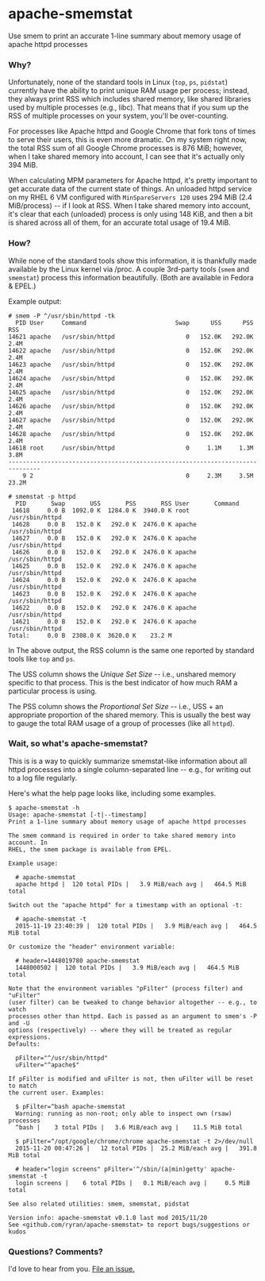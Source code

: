 # apache-smemstat
Use smem to print an accurate 1-line summary about memory usage of apache httpd processes

### Why?
Unfortunately, none of the standard tools in Linux (`top`, `ps`, `pidstat`) currently have the ability to print unique RAM usage per process; instead, they always print RSS which includes shared memory, like shared libraries used by multiple processes (e.g., libc). That means that if you sum up the RSS of multiple processes on your system, you'll be over-counting.  

For processes like Apache httpd and Google Chrome that fork tons of times to serve their users, this is even more dramatic. On my system right now, the total RSS sum of all Google Chrome processes is 876 MiB; however, when I take shared memory into account, I can see that it's actually only 394 MiB.

When calculating MPM parameters for Apache httpd, it's pretty important to get accurate data of the current state of things. An unloaded httpd service on my RHEL 6 VM configured with `MinSpareServers 120` uses 294 MiB (2.4 MiB/process) -- if I look at RSS. When I take shared memory into account, it's clear that each (unloaded) process is only using 148 KiB, and then a bit is shared across all of them, for an accurate total usage of 19.4 MiB.

### How?
While none of the standard tools show this information, it is thankfully made available by the Linux kernel via /proc. A couple 3rd-party tools (`smem` and `smemstat`) process this information beautifully. (Both are available in Fedora & EPEL.)

Example output:

```
# smem -P ^/usr/sbin/httpd -tk
  PID User     Command                         Swap      USS      PSS      RSS 
14621 apache   /usr/sbin/httpd                    0   152.0K   292.0K     2.4M 
14622 apache   /usr/sbin/httpd                    0   152.0K   292.0K     2.4M 
14623 apache   /usr/sbin/httpd                    0   152.0K   292.0K     2.4M 
14624 apache   /usr/sbin/httpd                    0   152.0K   292.0K     2.4M 
14625 apache   /usr/sbin/httpd                    0   152.0K   292.0K     2.4M 
14626 apache   /usr/sbin/httpd                    0   152.0K   292.0K     2.4M 
14627 apache   /usr/sbin/httpd                    0   152.0K   292.0K     2.4M 
14628 apache   /usr/sbin/httpd                    0   152.0K   292.0K     2.4M 
14618 root     /usr/sbin/httpd                    0     1.1M     1.3M     3.8M 
-------------------------------------------------------------------------------
    9 2                                           0     2.3M     3.5M    23.2M 
    
# smemstat -p httpd
  PID       Swap       USS       PSS       RSS User       Command
 14618     0.0 B  1092.0 K  1284.0 K  3940.0 K root       /usr/sbin/httpd
 14628     0.0 B   152.0 K   292.0 K  2476.0 K apache     /usr/sbin/httpd
 14627     0.0 B   152.0 K   292.0 K  2476.0 K apache     /usr/sbin/httpd
 14626     0.0 B   152.0 K   292.0 K  2476.0 K apache     /usr/sbin/httpd
 14625     0.0 B   152.0 K   292.0 K  2476.0 K apache     /usr/sbin/httpd
 14624     0.0 B   152.0 K   292.0 K  2476.0 K apache     /usr/sbin/httpd
 14623     0.0 B   152.0 K   292.0 K  2476.0 K apache     /usr/sbin/httpd
 14622     0.0 B   152.0 K   292.0 K  2476.0 K apache     /usr/sbin/httpd
 14621     0.0 B   152.0 K   292.0 K  2476.0 K apache     /usr/sbin/httpd
Total:     0.0 B  2308.0 K  3620.0 K    23.2 M
```

In The above output, the RSS column is the same one reported by standard tools like `top` and `ps`.

The USS column shows the *Unique Set Size* -- i.e., unshared memory specific to that process. This is the best indicator of how much RAM a particular process is using.

The PSS column shows the *Proportional Set Size* -- i.e., USS + an appropriate proportion of the shared memory. This is usually the best way to gauge the total RAM usage of a group of processes (like all `httpd`).

### Wait, so what's apache-smemstat?
This is is a way to quickly summarize smemstat-like information about all httpd processes into a single column-separated line -- e.g., for writing out to a log file regularly.

Here's what the help page looks like, including some examples.

```
$ apache-smemstat -h
Usage: apache-smemstat [-t|--timestamp]
Print a 1-line summary about memory usage of apache httpd processes

The smem command is required in order to take shared memory into account. In
RHEL, the smem package is available from EPEL.

Example usage:
  
  # apache-smemstat
  apache httpd |  120 total PIDs |   3.9 MiB/each avg |   464.5 MiB total

Switch out the "apache httpd" for a timestamp with an optional -t:
  
  # apache-smemstat -t
  2015-11-19 23:40:39 |  120 total PIDs |   3.9 MiB/each avg |   464.5 MiB total

Or customize the "header" environment variable:
  
  # header=1448019780 apache-smemstat
  1448000502 |  120 total PIDs |   3.9 MiB/each avg |   464.5 MiB total

Note that the environment variables "pFilter" (process filter) and "uFilter"
(user filter) can be tweaked to change behavior altogether -- e.g., to watch
processes other than httpd. Each is passed as an argument to smem's -P and -U
options (respectively) -- where they will be treated as regular expressions.
Defaults:
  
  pFilter="^/usr/sbin/httpd"
  uFilter="^apache$"

If pFilter is modified and uFilter is not, then uFilter will be reset to match
the current user. Examples:
  
  $ pFilter=^bash apache-smemstat
  Warning: running as non-root; only able to inspect own (rsaw) processes
  ^bash |    3 total PIDs |   3.6 MiB/each avg |    11.5 MiB total
  
  $ pFilter=^/opt/google/chrome/chrome apache-smemstat -t 2>/dev/null
  2015-11-20 00:47:26 |   12 total PIDs |  25.2 MiB/each avg |   391.8 MiB total
  
  # header="login screens" pFilter='^/sbin/(a|min)getty' apache-smemstat -t
  login screens |    6 total PIDs |   0.1 MiB/each avg |     0.5 MiB total

See also related utilities: smem, smemstat, pidstat

Version info: apache-smemstat v0.1.0 last mod 2015/11/20
See <github.com/ryran/apache-smemstat> to report bugs/suggestions or kudos
```

### Questions? Comments?

I'd love to hear from you. [File an issue.](https://github.com/ryran/apache-smemstat/issues)
